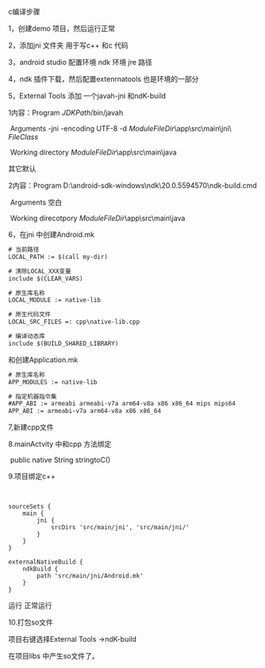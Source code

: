 c编译步骤

1，创建demo 项目，然后运行正常

2，添加jni 文件夹 用于写c++ 和c 代码

3，android studio 配置环境 ndk 环境 jre 路径

4，ndk 插件下载，然后配置extenrnatools 也是环境的一部分

5，External Tools 添加 一个javah-jni 和ndK-build 

1内容：Program $JDKPath$/bin/javah

​	  Arguments -jni -encoding UTF-8 -d $ModuleFileDir$\app\src\main\jni\ $FileClass$

​	  Working directory $ModuleFileDir$\app\src\main\java 

其它默认

2内容：Program D:\android-sdk-windows\ndk\20.0.5594570\ndk-build.cmd

​	  Arguments 空白

​	  Working direcotpory 	$ModuleFileDir$\app\src\main\java

6，在jni 中创建Android.mk

```xml
# 当前路径
LOCAL_PATH := $(call my-dir)

# 清除LOCAL_XXX变量
include $(CLEAR_VARS)

# 原生库名称
LOCAL_MODULE := native-lib

# 原生代码文件
LOCAL_SRC_FILES =: cpp\native-lib.cpp

# 编译动态库
include $(BUILD_SHARED_LIBRARY)
```

和创建Application.mk

```xml
# 原生库名称
APP_MODULES := native-lib

# 指定机器指令集
#APP_ABI := armeabi armeabi-v7a arm64-v8a x86 x86_64 mips mips64
APP_ABI := armeabi-v7a arm64-v8a x86 x86_64
```

7,新建cpp文件

8.mainActvity 中和cpp 方法绑定

​	public native String stringtoC()		

9.项目绑定c++

​	

```
sourceSets {
    main {
        jni {
            srcDirs 'src/main/jni', 'src/main/jni/'
        }
    }
}

externalNativeBuild {
    ndkBuild {
        path 'src/main/jni/Android.mk'
    }
}
```

运行 正常运行

10.打包so文件

项目右键选择External Tools ->ndK-build 

在项目libs 中产生so文件了。